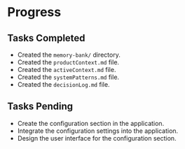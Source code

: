 # Progress

## Tasks Completed
- Created the `memory-bank/` directory.
- Created the `productContext.md` file.
- Created the `activeContext.md` file.
- Created the `systemPatterns.md` file.
- Created the `decisionLog.md` file.

## Tasks Pending
- Create the configuration section in the application.
- Integrate the configuration settings into the application.
- Design the user interface for the configuration section.